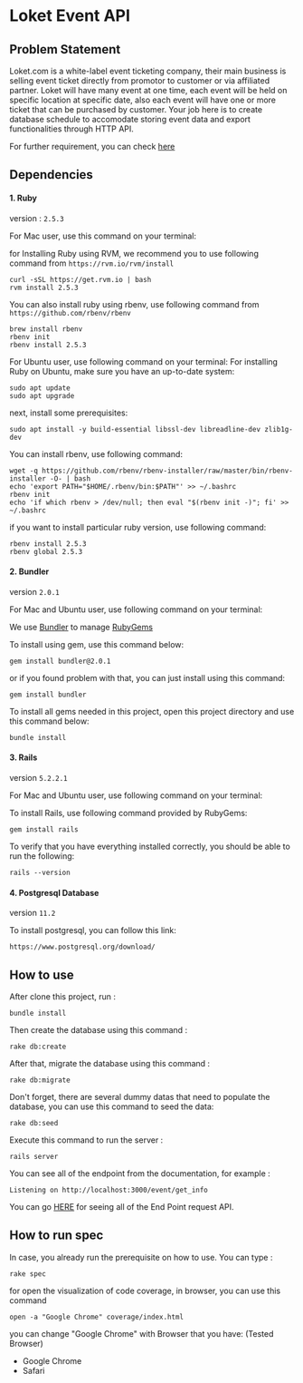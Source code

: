 # Loket Event API

## Problem Statement
Loket.com is a white-label event ticketing company, their main business is selling event ticket directly from promotor to customer or via affiliated partner. Loket will have many event at one time, each event will be held on specific location at specific date, also each event will have one or more ticket that can be purchased by customer. Your job here is to create database schedule to accomodate storing event data and export functionalities through HTTP API.

For further requirement, you can check [here](docs/REQUIREMENT.md)

## Dependencies

#### 1. Ruby

version : `2.5.3`

For Mac user, use this command on your terminal:

for Installing Ruby using RVM, we recommend you to use following command from `https://rvm.io/rvm/install`
```
curl -sSL https://get.rvm.io | bash
rvm install 2.5.3
```

You can also install ruby using rbenv, use following command from `https://github.com/rbenv/rbenv`
```
brew install rbenv
rbenv init
rbenv install 2.5.3
```

For Ubuntu user, use following command on your terminal:
For installing Ruby on Ubuntu, make sure you have an up-to-date system:
```
sudo apt update
sudo apt upgrade
```

next, install some prerequisites:
```
sudo apt install -y build-essential libssl-dev libreadline-dev zlib1g-dev
```

You can install rbenv, use following command:
```
wget -q https://github.com/rbenv/rbenv-installer/raw/master/bin/rbenv-installer -O- | bash
echo 'export PATH="$HOME/.rbenv/bin:$PATH"' >> ~/.bashrc
rbenv init
echo 'if which rbenv > /dev/null; then eval "$(rbenv init -)"; fi' >> ~/.bashrc
```

if you want to install particular ruby version, use following command:
```
rbenv install 2.5.3
rbenv global 2.5.3
```

#### 2. Bundler

version `2.0.1`

For Mac and Ubuntu user, use following command on your terminal:

We use [Bundler](https://bundler.io/) to manage [RubyGems](https://guides.rubygems.org/)

To install using gem, use this command below:
```
gem install bundler@2.0.1
```

or if you found problem with that, you can just install using this command:
```
gem install bundler
```

To install all gems needed in  this project, open this project directory and use this command below:
```
bundle install
``` 

#### 3. Rails

version `5.2.2.1`

For Mac and Ubuntu user, use following command on your terminal:

To install Rails, use following command provided by RubyGems:
```
gem install rails
```

To verify that you have everything installed correctly, you should be able to run the following:
```
rails --version
```

#### 4. Postgresql Database

version `11.2`

To install postgresql, you can follow this link:
```
https://www.postgresql.org/download/
```

## How to use

After clone this project, run : 
```
bundle install
```

Then create the database using this command :
```
rake db:create
```

After that, migrate the database using this command :
```
rake db:migrate
```

Don't forget, there are several dummy datas that need to populate the database, you can use this command to seed the data:
```
rake db:seed
```

Execute this command to run the server :
```
rails server
```
You can see all of the endpoint from the documentation, for example : 
```
Listening on http://localhost:3000/event/get_info
```
You can go [HERE](docs/ENDPOINT.md) for seeing all of the End Point request API.

## How to run spec

In case, you already run the prerequisite on how to use. You can type :
```
rake spec
```

for open the visualization of code coverage, in browser, you can use this command
```
open -a "Google Chrome" coverage/index.html
```

you can change "Google Chrome" with Browser that you have: (Tested Browser)
- Google Chrome
- Safari

